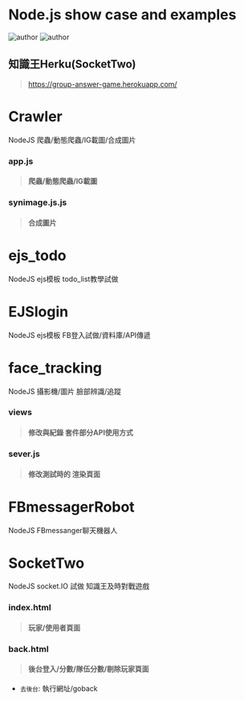 # Node.js show case and examples
![author](https://img.shields.io/badge/front--end-JackLiang-yellow.svg)
![author](https://img.shields.io/badge/back--end-JackLiang-blue.svg)



## 知識王Herku(SocketTwo)
> <a href="https://group-answer-game.herokuapp.com/" target="_blank">https://group-answer-game.herokuapp.com/</a>




# Crawler
NodeJS 爬蟲/動態爬蟲/IG載圖/合成圖片
### app.js
> #### 爬蟲/動態爬蟲/IG載圖
### synimage.js.js
> #### 合成圖片

# ejs_todo
NodeJS ejs模板 todo_list教學試做

# EJSlogin
NodeJS ejs模板 FB登入試做/資料庫/API傳遞

# face_tracking
NodeJS 攝影機/圖片 臉部辨識/追蹤
### views
> #### 修改與紀錄 套件部分API使用方式
### sever.js
> #### 修改測試時的 渲染頁面

# FBmessagerRobot
NodeJS FBmessanger聊天機器人

# SocketTwo
NodeJS socket.IO 試做 知識王及時對戰遊戲
### index.html
> #### 玩家/使用者頁面
### back.html
> #### 後台登入/分數/隊伍分數/剔除玩家頁面
* `去後台`: 執行網址/goback



